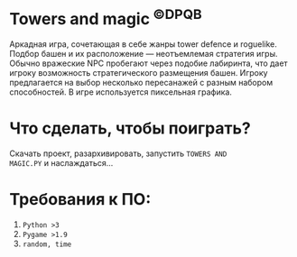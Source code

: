 # Towers and magic<sup> ©DPQB</sup>
Аркадная игра, сочетающая в себе жанры tower defence и roguelike. Подбор башен и их расположение — неотъемлемая стратегия игры. Обычно вражеские NPC пробегают через подобие лабиринта, что дает игроку возможность стратегического размещения башен. Игроку предлагается на выбор несколько пересанажей с разным набором способностей. В игре используется пиксeльная графика.
# Что cделать, чтобы поиграть?
 Скачать проект, разархивировать, запустить <code>TOWERS AND MAGIC.PY</code> и наслаждаться...
# Требования к ПО:
  1) <code>Python >3</code>
  2) <code>Pygame >1.9</code>
  3) <code>random, time</code>
